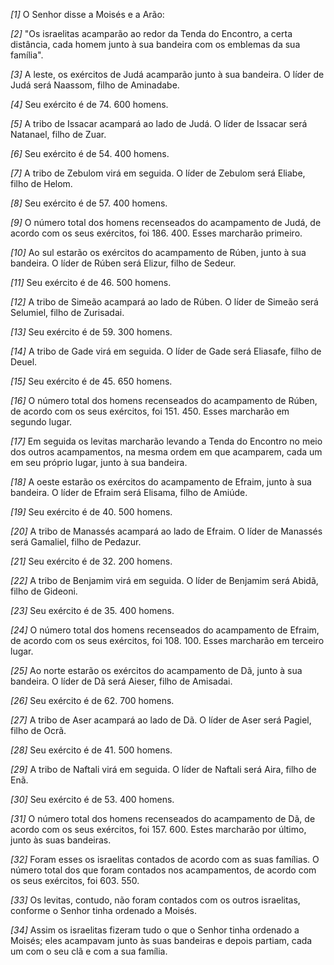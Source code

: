 *[1]* O Senhor disse a Moisés e a Arão:

*[2]* "Os israelitas acamparão ao redor da Tenda do Encontro, a certa distância, cada homem junto à sua bandeira com os emblemas da sua família".

*[3]* A leste, os exércitos de Judá acamparão junto à sua bandeira. O líder de Judá será Naassom, filho de Aminadabe.

*[4]* Seu exército é de 74. 600 homens.

*[5]* A tribo de Issacar acampará ao lado de Judá. O líder de Issacar será Natanael, filho de Zuar.

*[6]* Seu exército é de 54. 400 homens.

*[7]* A tribo de Zebulom virá em seguida. O líder de Zebulom será Eliabe, filho de Helom.

*[8]* Seu exército é de 57. 400 homens.

*[9]* O número total dos homens recenseados do acampamento de Judá, de acordo com os seus exércitos, foi 186. 400. Esses marcharão primeiro.

*[10]* Ao sul estarão os exércitos do acampamento de Rúben, junto à sua bandeira. O líder de Rúben será Elizur, filho de Sedeur.

*[11]* Seu exército é de 46. 500 homens.

*[12]* A tribo de Simeão acampará ao lado de Rúben. O líder de Simeão será Selumiel, filho de Zurisadai.

*[13]* Seu exército é de 59. 300 homens.

*[14]* A tribo de Gade virá em seguida. O líder de Gade será Eliasafe, filho de Deuel.

*[15]* Seu exército é de 45. 650 homens.

*[16]* O número total dos homens recenseados do acampamento de Rúben, de acordo com os seus exércitos, foi 151. 450. Esses marcharão em segundo lugar.

*[17]* Em seguida os levitas marcharão levando a Tenda do Encontro no meio dos outros acampamentos, na mesma ordem em que acamparem, cada um em seu próprio lugar, junto à sua bandeira.

*[18]* A oeste estarão os exércitos do acampamento de Efraim, junto à sua bandeira. O líder de Efraim será Elisama, filho de Amiúde.

*[19]* Seu exército é de 40. 500 homens.

*[20]* A tribo de Manassés acampará ao lado de Efraim. O líder de Manassés será Gamaliel, filho de Pedazur.

*[21]* Seu exército é de 32. 200 homens.

*[22]* A tribo de Benjamim virá em seguida. O líder de Benjamim será Abidã, filho de Gideoni.

*[23]* Seu exército é de 35. 400 homens.

*[24]* O número total dos homens recenseados do acampamento de Efraim, de acordo com os seus exércitos, foi 108. 100. Esses marcharão em terceiro lugar.

*[25]* Ao norte estarão os exércitos do acampamento de Dã, junto à sua bandeira. O líder de Dã será Aieser, filho de Amisadai.

*[26]* Seu exército é de 62. 700 homens.

*[27]* A tribo de Aser acampará ao lado de Dã. O líder de Aser será Pagiel, filho de Ocrã.

*[28]* Seu exército é de 41. 500 homens.

*[29]* A tribo de Naftali virá em seguida. O líder de Naftali será Aira, filho de Enã.

*[30]* Seu exército é de 53. 400 homens.

*[31]* O número total dos homens recenseados do acampamento de Dã, de acordo com os seus exércitos, foi 157. 600. Estes marcharão por último, junto às suas bandeiras.

*[32]* Foram esses os israelitas contados de acordo com as suas famílias. O número total dos que foram contados nos acampamentos, de acordo com os seus exércitos, foi 603. 550.

*[33]* Os levitas, contudo, não foram contados com os outros israelitas, conforme o Senhor tinha ordenado a Moisés.

*[34]* Assim os israelitas fizeram tudo o que o Senhor tinha ordenado a Moisés; eles acampavam junto às suas bandeiras e depois partiam, cada um com o seu clã e com a sua família.


